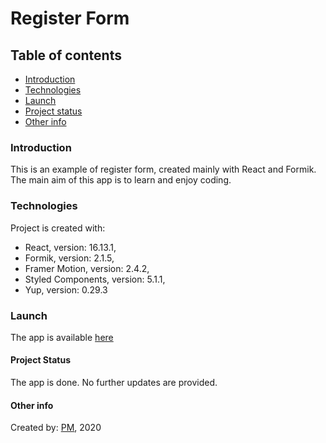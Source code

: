 # Register Form

## Table of contents

- [Introduction](#introduction)
- [Technologies](#technologies)
- [Launch](#launch)
- [Project status](#project-status)
- [Other info](#other-info)

### Introduction

This is an example of register form, created mainly with React and Formik. The main aim of this app is to learn and enjoy coding.

### Technologies

Project is created with:

- React, version: 16.13.1,
- Formik, version: 2.1.5,
- Framer Motion, version: 2.4.2,
- Styled Components, version: 5.1.1,
- Yup, version: 0.29.3

### Launch

The app is available [here](https://bevviemarsh.github.io/register_form/ "register form")

#### Project Status

The app is done. No further updates are provided.

#### Other info

Created by: [PM](https://github.com/bevviemarsh "The Author's GitHub Repository"), 2020
